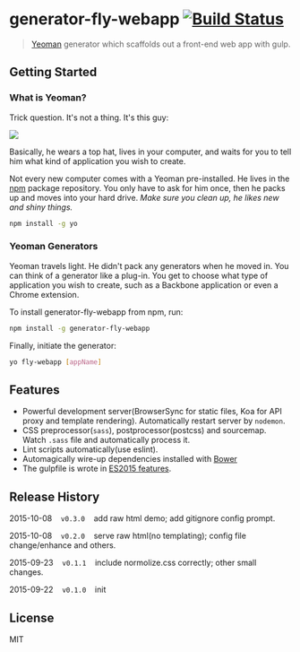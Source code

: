 # generator-fly-webapp [![Build Status](https://travis-ci.org/creeperyang/generator-fly-webapp.svg)](https://travis-ci.org/creeperyang/generator-fly-webapp)

> [Yeoman](http://yeoman.io) generator which scaffolds out a front-end web app with gulp.


## Getting Started

### What is Yeoman?

Trick question. It's not a thing. It's this guy:

![](http://i.imgur.com/JHaAlBJ.png)

Basically, he wears a top hat, lives in your computer, and waits for you to tell him what kind of application you wish to create.

Not every new computer comes with a Yeoman pre-installed. He lives in the [npm](https://npmjs.org) package repository. You only have to ask for him once, then he packs up and moves into your hard drive. *Make sure you clean up, he likes new and shiny things.*

```bash
npm install -g yo
```

### Yeoman Generators

Yeoman travels light. He didn't pack any generators when he moved in. You can think of a generator like a plug-in. You get to choose what type of application you wish to create, such as a Backbone application or even a Chrome extension.

To install generator-fly-webapp from npm, run:

```bash
npm install -g generator-fly-webapp
```

Finally, initiate the generator:

```bash
yo fly-webapp [appName]
```

## Features

- Powerful development server(BrowserSync for static files, Koa for API proxy and template rendering). Automatically restart server by `nodemon`.
- CSS preprocessor(`sass`), postprocessor(postcss) and sourcemap. Watch `.sass` file and automatically process it.
- Lint scripts automatically(use eslint).
- Automagically wire-up dependencies installed with [Bower](http://bower.io)
- The gulpfile is wrote in [ES2015 features](https://babeljs.io/docs/learn-es2015/).

## Release History

2015-10-08&nbsp;&nbsp;&nbsp;&nbsp;`v0.3.0`&nbsp;&nbsp;&nbsp;&nbsp;add raw html demo; add gitignore config prompt.

2015-10-08&nbsp;&nbsp;&nbsp;&nbsp;`v0.2.0`&nbsp;&nbsp;&nbsp;&nbsp;serve raw html(no templating); config file change/enhance and others.

2015-09-23&nbsp;&nbsp;&nbsp;&nbsp;`v0.1.1`&nbsp;&nbsp;&nbsp;&nbsp;include normolize.css correctly; other small changes.

2015-09-22&nbsp;&nbsp;&nbsp;&nbsp;`v0.1.0`&nbsp;&nbsp;&nbsp;&nbsp;init

## License

MIT
